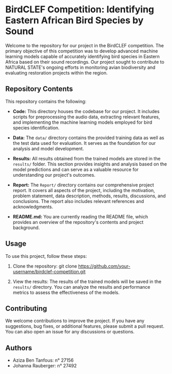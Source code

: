 # BirdCLEF Competition: Identifying Eastern African Bird Species by Sound

Welcome to the repository for our project in the BirdCLEF competition. The primary objective of this competition was to develop advanced machine learning models capable of accurately identifying bird species in Eastern Africa based on their sound recordings. Our project sought to contribute to NATURAL STATE's ongoing efforts in monitoring avian biodiversity and evaluating restoration projects within the region.

## Repository Contents

This repository contains the following:

- **Code:** This directory houses the codebase for our project. It includes scripts for preprocessing the audio data, extracting relevant features, and implementing the machine learning models employed for bird species identification.

- **Data:** The `data/` directory contains the provided training data as well as the test data used for evaluation. It serves as the foundation for our analysis and model development.

- **Results:** All results obtained from the trained models are stored in the `results/` folder. This section provides insights and analysis based on the model predictions and can serve as a valuable resource for understanding our project's outcomes.

- **Report:** The `Report/` directory contains our comprehensive project report. It covers all aspects of the project, including the motivation, problem statement, data description, methods, results, discussions, and conclusions. The report also includes relevant references and acknowledgments.

- **README.md:** You are currently reading the README file, which provides an overview of the repository's contents and project background.

## Usage

To use this project, follow these steps:

1. Clone the repository:
git clone https://github.com/your-username/birdclef-competition.git

2. View the results:
The results of the trained models will be saved in the `results/` directory. You can analyze the results and performance metrics to assess the effectiveness of the models.

## Contributing

We welcome contributions to improve the project. If you have any suggestions, bug fixes, or additional features, please submit a pull request. You can also open an issue for any discussions or questions.

## Authors

- Aziza Ben Tanfous: n° 27156
- Johanna Rauberger: n° 27492

